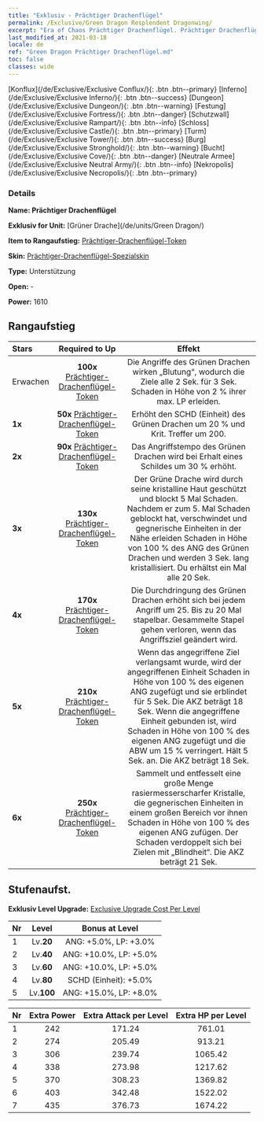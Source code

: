 ```yaml
---
title: "Exklusiv - Prächtiger Drachenflügel"
permalink: /Exclusive/Green Dragon Resplendent Dragonwing/
excerpt: "Era of Chaos Prächtiger Drachenflügel. Prächtiger Drachenflügel. Era of Chaos Exklusiv Prächtiger Drachenflügel. Grüner Drache Exklusiv."
last_modified_at: 2021-03-18
locale: de
ref: "Green Dragon Prächtiger Drachenflügel.md"
toc: false
classes: wide
---
```

 [Konflux](/de/Exclusive/Exclusive Conflux/){: .btn .btn--primary} [Inferno](/de/Exclusive/Exclusive Inferno/){: .btn .btn--success} [Dungeon](/de/Exclusive/Exclusive Dungeon/){: .btn .btn--warning} [Festung](/de/Exclusive/Exclusive Fortress/){: .btn .btn--danger} [Schutzwall](/de/Exclusive/Exclusive Rampart/){: .btn .btn--info} [Schloss](/de/Exclusive/Exclusive Castle/){: .btn .btn--primary} [Turm](/de/Exclusive/Exclusive Tower/){: .btn .btn--success} [Burg](/de/Exclusive/Exclusive Stronghold/){: .btn .btn--warning} [Bucht](/de/Exclusive/Exclusive Cove/){: .btn .btn--danger} [Neutrale Armee](/de/Exclusive/Exclusive Neutral Army/){: .btn .btn--info} [Nekropolis](/de/Exclusive/Exclusive Necropolis/){: .btn .btn--primary} 

### Details
 **Name: Prächtiger Drachenflügel** 

 **Exklusiv for Unit:** [Grüner Drache](/de/units/Green Dragon/) 

 **Item to Rangaufstieg:** [Prächtiger-Drachenflügel-Token](/de/Items/con_976/)

 **Skin:** [Prächtiger-Drachenflügel-Spezialskin](/de/Items/con_644/)

 **Type:** Unterstützung

 **Open:** -

 **Power:** 1610

## Rangaufstieg

  |     Stars    |  Required to Up | Effekt |
  |:-------------|:---------------:|:---------------:|
  |  Erwachen  | **100x** [Prächtiger-Drachenflügel-Token](/de/Items/con_976/) | Die Angriffe des Grünen Drachen wirken „Blutung“, wodurch die Ziele alle 2 Sek. für 3 Sek. Schaden in Höhe von 2 % ihrer max. LP erleiden. |
  | **1x** <i class="fas fa-star"/> | **50x** [Prächtiger-Drachenflügel-Token](/de/Items/con_976/) | Erhöht den SCHD (Einheit) des Grünen Drachen um 20 % und Krit. Treffer um 200. |
  | **2x** <i class="fas fa-star"/> | **90x** [Prächtiger-Drachenflügel-Token](/de/Items/con_976/) | Das Angriffstempo des Grünen Drachen wird bei Erhalt eines Schildes um 30 % erhöht. |
  | **3x** <i class="fas fa-star"/> | **130x** [Prächtiger-Drachenflügel-Token](/de/Items/con_976/) | <Kristallwache> Der Grüne Drache wird durch seine kristalline Haut geschützt und blockt 5 Mal Schaden. Nachdem er zum 5. Mal Schaden geblockt hat, verschwindet <Kristallwache> und gegnerische Einheiten in der Nähe erleiden Schaden in Höhe von 100 % des ANG des Grünen Drachen und werden 3 Sek. lang kristallisiert. Du erhältst <Kristallwache> ein Mal alle 20 Sek. |
  | **4x** <i class="fas fa-star"/> | **170x** [Prächtiger-Drachenflügel-Token](/de/Items/con_976/) | Die Durchdringung des Grünen Drachen erhöht sich bei jedem Angriff um 25. Bis zu 20 Mal stapelbar. Gesammelte Stapel gehen verloren, wenn das Angriffsziel geändert wird. |
  | **5x** <i class="fas fa-star"/> | **210x** [Prächtiger-Drachenflügel-Token](/de/Items/con_976/) | <Unaufhaltsam> Wenn das angegriffene Ziel verlangsamt wurde, wird der angegriffenen Einheit Schaden in Höhe von 100 % des eigenen ANG zugefügt und sie erblindet für 5 Sek. Die AKZ beträgt 18 Sek. Wenn die angegriffene Einheit gebunden ist, wird Schaden in Höhe von 100 % des eigenen ANG zugefügt und die ABW um 15 % verringert. Hält 5 Sek. an. Die AKZ beträgt 18 Sek. |
  | **6x** <i class="fas fa-star"/> | **250x** [Prächtiger-Drachenflügel-Token](/de/Items/con_976/) | <Diamantdornen> Sammelt und entfesselt eine große Menge rasiermesserscharfer Kristalle, die gegnerischen Einheiten in einem großen Bereich vor ihnen Schaden in Höhe von 100 % des eigenen ANG zufügen. Der Schaden verdoppelt sich bei Zielen mit „Blindheit“. Die AKZ beträgt 21 Sek. |


## Stufenaufst.
 **Exklusiv Level Upgrade:** [Exclusive Upgrade Cost Per Level](/Exclusive/ExclusiveUpgradeCostPerLevel/)

  |  Nr  |   Level  | Bonus at Level |
  |:-----|:--------:|:--------------:|
  | 1 | Lv.**20** | ANG: +5.0%, LP: +3.0% |
  | 2 | Lv.**40** | ANG: +10.0%, LP: +5.0% |
  | 3 | Lv.**60** | ANG: +10.0%, LP: +5.0% |
  | 4 | Lv.**80** | SCHD (Einheit): +5.0% |
  | 5 | Lv.**100** | ANG: +15.0%, LP: +8.0% |


  |  Nr  |  Extra Power | Extra Attack per Level | Extra HP per Level |
  |:-----|:--------:|:--------:|:--------:|
  | 1 | 242 | 171.24 | 761.01 |
  | 2 | 274 | 205.49 | 913.21 |
  | 3 | 306 | 239.74 | 1065.42 |
  | 4 | 338 | 273.98 | 1217.62 |
  | 5 | 370 | 308.23 | 1369.82 |
  | 6 | 403 | 342.48 | 1522.02 |
  | 7 | 435 | 376.73 | 1674.22 |


